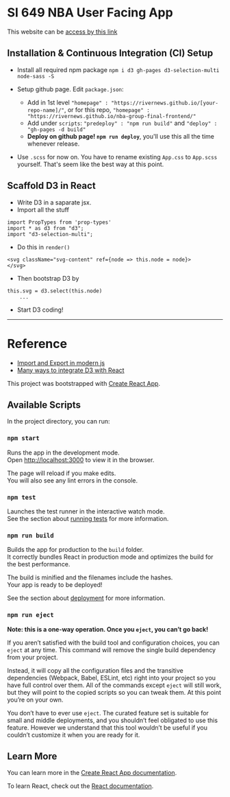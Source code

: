# SI 649 NBA User Facing App

This website can be [access by this link](https://rivernews.github.io/nba-group-final-frontend/)

## Installation & Continuous Integration (CI) Setup

- Install all required npm package `npm i d3 gh-pages d3-selection-multi node-sass -S`

- Setup github page. Edit `package.json`:
  - Add in 1st level `"homepage" : "https://rivernews.github.io/[your-repo-name]/"`, or for this repo, `"homepage" : "https://rivernews.github.io/nba-group-final-frontend/"`
  - Add under `scripts`: `"predeploy" : "npm run build"` and `"deploy" : "gh-pages -d build"`
  - **Deploy on github page! `npm run deploy`**, you'll use this all the time whenever release.

- Use `.scss` for now on. You have to rename existing `App.css` to `App.scss` yourself. That's seem like the best way at this point.

## Scaffold D3 in React

- Write D3 in a saparate jsx.
- Import all the stuff 

```
import PropTypes from 'prop-types'
import * as d3 from "d3";
import "d3-selection-multi";

```

- Do this in `render()`

```
<svg className="svg-content" ref={node => this.node = node}>
</svg>
```

- Then bootstrap D3 by

```
this.svg = d3.select(this.node)
    ...
```

- Start D3 coding!

---

# Reference

- [Import and Export in modern js](https://stackoverflow.com/questions/41337709/what-is-use-of-curly-braces-in-es6-import-statement)
- [Many ways to integrate D3 with React](https://www.smashingmagazine.com/2018/02/react-d3-ecosystem/)

This project was bootstrapped with [Create React App](https://github.com/facebook/create-react-app).

## Available Scripts

In the project directory, you can run:

### `npm start`

Runs the app in the development mode.<br>
Open [http://localhost:3000](http://localhost:3000) to view it in the browser.

The page will reload if you make edits.<br>
You will also see any lint errors in the console.

### `npm test`

Launches the test runner in the interactive watch mode.<br>
See the section about [running tests](https://facebook.github.io/create-react-app/docs/running-tests) for more information.

### `npm run build`

Builds the app for production to the `build` folder.<br>
It correctly bundles React in production mode and optimizes the build for the best performance.

The build is minified and the filenames include the hashes.<br>
Your app is ready to be deployed!

See the section about [deployment](https://facebook.github.io/create-react-app/docs/deployment) for more information.

### `npm run eject`

**Note: this is a one-way operation. Once you `eject`, you can’t go back!**

If you aren’t satisfied with the build tool and configuration choices, you can `eject` at any time. This command will remove the single build dependency from your project.

Instead, it will copy all the configuration files and the transitive dependencies (Webpack, Babel, ESLint, etc) right into your project so you have full control over them. All of the commands except `eject` will still work, but they will point to the copied scripts so you can tweak them. At this point you’re on your own.

You don’t have to ever use `eject`. The curated feature set is suitable for small and middle deployments, and you shouldn’t feel obligated to use this feature. However we understand that this tool wouldn’t be useful if you couldn’t customize it when you are ready for it.

## Learn More

You can learn more in the [Create React App documentation](https://facebook.github.io/create-react-app/docs/getting-started).

To learn React, check out the [React documentation](https://reactjs.org/).
